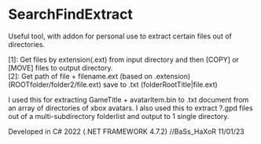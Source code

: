 # SearchFindExtract
Useful tool, with addon for personal use to extract certain files out of directories.

[1]: Get files by extension(.ext) from input directory and then [COPY] or [MOVE] files to output directory.\
[2]: Get path of file + filename.ext (based on .extension) (ROOTfolder/folder2/file.ext) save to .txt (folderRootTitle|file.ext)

I used this for extracting GameTitle + avatarItem.bin to .txt document from an array of directories of xbox avatars.
I also used this to extract ?.gpd files out of a multi-subdirectory folderlist and output to 1 single directory.

Developed in C# 2022 (.NET FRAMEWORK 4.7.2)
//BaSs_HaXoR 11/01/23
